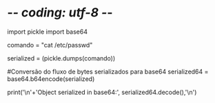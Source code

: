 # -*- coding: utf-8 -*-

import pickle
import base64

comando = "cat /etc/passwd"

serialized = (pickle.dumps(comando))

#Conversão do fluxo de bytes serializados para base64
serialized64 = base64.b64encode(serialized)


print('\n'+'Object serialized in base64:', serialized64.decode(),'\n')
